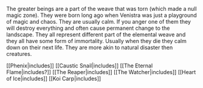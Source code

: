 The greater beings are a part of the weave that was torn (which made a null magic zone). They were born long ago when Venistra was just a playground of magic and chaos. They are usually calm. If you anger one of them they will destroy everything and often cause permanent change to the landscape. They all represent different part of the elemental weave and they all have some form of immortality. Usually when they die they calm down on their next life. They are more akin to natural disaster then creatures.

[[Phenix|includes]] [[Caustic Snail|includes]] [[The Eternal Flame|includes?]] [[The Reaper|includes]] [[The Watcher|includes]] [[Heart of Ice|includes]] [[Koi Carp|includes]] 